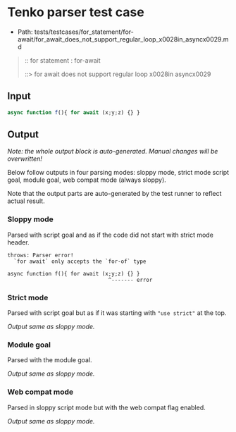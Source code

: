# Tenko parser test case

- Path: tests/testcases/for_statement/for-await/for_await_does_not_support_regular_loop_x0028in_asyncx0029.md

> :: for statement : for-await
>
> ::> for await does not support regular loop x0028in asyncx0029

## Input

`````js
async function f(){ for await (x;y;z) {} }
`````

## Output

_Note: the whole output block is auto-generated. Manual changes will be overwritten!_

Below follow outputs in four parsing modes: sloppy mode, strict mode script goal, module goal, web compat mode (always sloppy).

Note that the output parts are auto-generated by the test runner to reflect actual result.

### Sloppy mode

Parsed with script goal and as if the code did not start with strict mode header.

`````
throws: Parser error!
  `for await` only accepts the `for-of` type

async function f(){ for await (x;y;z) {} }
                                ^------- error
`````

### Strict mode

Parsed with script goal but as if it was starting with `"use strict"` at the top.

_Output same as sloppy mode._

### Module goal

Parsed with the module goal.

_Output same as sloppy mode._

### Web compat mode

Parsed in sloppy script mode but with the web compat flag enabled.

_Output same as sloppy mode._
